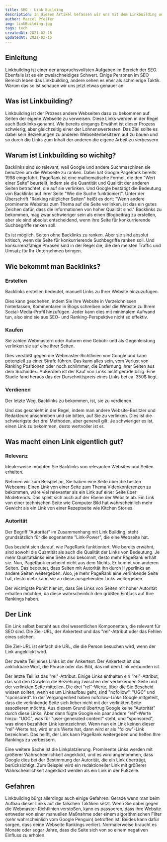```yaml
---
title: SEO - Link Building
description: In diesem Artikel befassen wir uns mit dem Linkbuilding und warum es das Rückrad ihrer SEO Strategie sein sollte. Dabei gehen wir sowohl auf die Chancen als auch auf die Gefahren ein.
author: Marcel Pfeifer
img: linkBuilding.jpg
tags: tech
createdAt: 2021-02-15
updatedAt: 2021-02-15
---
```


## Einleitung

Linkbuilding ist einer der anspruchsvollsten Aufgaben im Bereich der SEO. Ebenfalls ist es ein zweischneidiges Schwert. Einige Personen im SEO Bereich leben das Linkbuilding, andere sehen es eher als schmierige Taktik. Warum das so ist schauen wir uns jetzt etwas genauer an.

## Was ist Linkbuilding?

Linkbuilding ist der Prozess andere Webseiten dazu zu bekommen auf Seiten der eigene Webseite zu verweisen. Diese Links werden in der Regel auch Backlinks genannt. Wie bereits eingangs Erwähnt ist dieser Prozess schwierig, aber gleichzeitig einer der Lohnenswertesten.
Das Ziel sollte es dabei sein Beziehungen zu anderen Webseitenbesitzern auf zu bauen und so durch die Links zum Inhalt der anderen die eigene Arbeit zu verbessern.

## Warum ist Linkbuilding so wichitg?

Backlinks sind so relevant, weil Google und andere Suchmaschinen sie benutzen um die Webseite zu ranken. Dabei hat Google PageRank bereits 1998 eingeführt. PageRank ist eine mathematische Formel, die den "Wert einer Seite" beurteilt, indem sie die Quantität und Qualität der anderen Seiten betrachtet, die auf sie verlinken.
Und Google bestätigt die Bedeutung von Backlinks
auf ihrer Seite "Wie die Suche funktioniert".
Unter der Überschrift "Ranking nützlicher Seiten" heißt es dort: "Wenn andere prominente Websites zum Thema
auf die Seite verlinken, ist das ein gutes Zeichen dafür, dass die Informationen von hoher Qualität sind."
Backlinks zu bekommen, mag zwar schwieriger sein als einen Blogbeitrag zu erstellen, aber sie sind absolut entscheidend, wenn ihre Seite für konkurrierende Suchbegriffe ranken soll.

Es ist möglich, Seiten ohne Backlinks zu ranken. Aber sie sind absolut kritisch,
wenn die Seite für konkurrierende Suchbegriffe ranken soll. Und konkurrenzfähige Phrasen sind in der Regel die, die den meisten Traffic und Umsatz für Ihr Unternehmen bringen.

## Wie bekommt man Backlinks?

### Erstellen

Backlinks erstellen bedeutet, manuell
Links zu Ihrer Website hinzuzufügen.

Dies kann geschehen, indem Sie Ihre Website in
Verzeichnissen hinterlassen, Kommentaren in Blogs schreiben oder die Website zu Ihrem Social-Media-Profil hinzufügen. Jeder kann dies mit minimalem Aufwand tun, also
sind sie aus SEO- und Ranking-Perspektive nicht so effektiv.

### Kaufen

Sie zahlen Webmastern oder Autoren eine Gebühr und als
Gegenleistung verlinken sie auf eine ihrer Seiten.

Dies verstößt gegen die Webmaster-Richtlinien von Google
und kann potenziell zu einer Strafe führen. Das kann alles sein, vom Verlust von Ranking
Positionen oder noch schlimmer, die Entfernung Ihrer Seiten aus dem Suchindex. Außerdem ist der Kauf von Links nicht gerade billig. Eine Studie fand heraus das der Durschnittspreis eines Links bei ca. 350$ liegt.

### Verdienen

Der letzte Weg, Backlinks zu bekommen, ist, sie zu verdienen.

Und das geschieht in der Regel, indem man andere
Website-Besitzer und Redakteure anschreiben und sie bitten, auf Sie zu verlinken. Dies ist die schwierigste der drei Methoden, aber generell gilt: Je schwieriger es ist, einen Link zu bekommen, desto wertvoller ist er.

## Was macht einen Link eigentlich gut?

### Relevanz

Idealerweise möchten Sie Backlinks von relevanten Websites und Seiten erhalten.

Nehmen wir zum Beispiel an, Sie haben eine Seite über die besten Webcams. Einen Link von einer Seite zum Thema Videokonferenzen zu bekommen, wäre viel relevanter als ein Link auf einer Seite über Modetrends. Das spielt sich auch auf der Ebene der Website ab.
Ein Link von einer technischen Seite wie Computer Bild hat wahrscheinlich mehr Gewicht als ein Link von einer Rezeptseite wie Kitchen Stories.

### Autorität

Der Begriff "Autorität" im Zusammenhang mit Link Building, steht grundsätzlich für die sogenannte "Link-Power", die eine Webseite hat.

Das bezieht sich darauf, wie PageRank funktioniert. Wie bereits erwähnt, sind sowohl die Quantität als auch die Qualität der Links von Bedeutung.
Je mehr Qualitätslinks eine Seite also bekommt, desto mehr PageRank erhält sie.
Nun, PageRank erscheint nicht aus dem Nichts.
Er kommt von anderen Seiten. Das bedeutet, dass Seiten mit Autorität ihn durch Hyperlinks an andere Seiten weitergeben. Also, je mehr PageRank eine verlinkende Seite hat, desto mehr kann sie an diese ausgehenden Links weitergeben.

Der wichtigste Punkt hier ist, dass Sie Links von Seiten mit hoher Autorität erhalten möchten, da diese wahrscheinlich den größten Einfluss auf Ihre Rankings haben.

## Der Link

Ein Link selbst besteht aus drei wesentlichen Komponenten, die relevant für SEO sind.
Die Ziel-URL, der Ankertext und das "rel"-Attribut oder das Fehlen eines solchen.

Die Ziel-URL ist einfach die URL, die die
Person besuchen wird, wenn der Link angeklickt wird.

Der zweite Teil eines Links ist der Ankertext. Der Ankertext ist das anklickbare Wort, die Phrase oder das Bild, das mit dem Link verbunden ist.

Der letzte Teil ist das "rel"-Attribut. Einige Links enthalten ein "rel"-Attribut, das
soll den Crawlern die Beziehung zwischen der verlinkenden Seite und der verlinkten Seite mitteilen. Die drei "rel"-Werte, über die Sie Bescheid wissen sollten, wenn es um Linkaufbau geht, sind "nofollow", "UGC" und "sponsored". In der Vergangenheit haben nofollow-Links Google mitgeteilt, dass die verlinkende Seite sich lieber nicht mit der verlinkten Seite assoziieren möchte. Aus diesem Grund übertrug Google keine "Autorität" durch diese Links. Aber dann fügte Google ein paar andere "rel"-Werte hinzu: "UGC", was für "user-generated content" steht, und "sponsored", was einen bezahlten Link kennzeichnet. Wenn nun ein Link keinen dieser "rel"-Werte hat, wird er als Werte hat, dann wird er als "follow"-Link bezeichnet. Das heißt, der Link kann PageRank weitergeben und helfen
Ihre Rankings zu verbessern.

Eine weitere Sache ist die Linkplatzierung. Prominente Links werden mit größerer Wahrscheinlichkeit angeklickt, und es wird angenommen, dass Google dies bei der Bestimmung der Autorität, die ein Link überträgt, berücksichtigt. Zum Beispiel wird ein redaktioneller Link mit größerer Wahrscheinlichkeit angeklickt werden als ein Link in der Fußzeile.

## Gefahren

Linkbuilding bürgt allerdings auch einige Gefahren. Gerade wenn man beim Aufbau dieser Links auf die falschen Taktiken setzt.
Wenn Sie dabei gegen die Webmaster-Richtlinien verstoßen, kann es passoeren, dass ihre Website entweder von einer manuellen Maßnahme oder einem algorithmischen Filter (sehr wahrscheinlich vom Google Penguin) betroffen ist. Beides kann dafür sorgen, dass deine Webseite Rankings verliert. Normalerweise braucht es Monate oder sogar Jahre, dass die Seite sich von so einem negativen Einfluss zu erholen.
